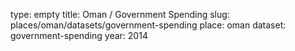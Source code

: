 type: empty
title: Oman / Government Spending
slug: places/oman/datasets/government-spending
place: oman
dataset: government-spending
year: 2014
